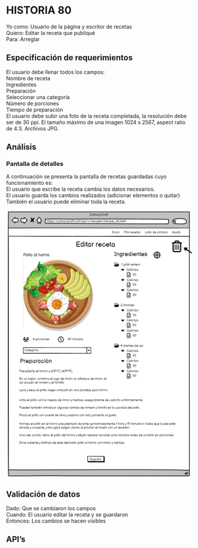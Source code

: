 # HISTORIA 80 
Yo como: Usuario de la página y escritor de recetas<br>
Quiero: Editar la receta que publiqué<br>
Para: Arreglar <br>

## Especificación de requerimientos
El usuario debe llenar todos los campos:<br>
Nombre de receta<br>
Ingredientes<br>
Preparación<br>
Seleccionar una categoría<br>
Número de porciones <br>
Tiempo de preparación<br>
El usuario debe subir una foto de la receta completada, la resolución debe ser de 30 ppi. El tamaño máximo de una imagen 1024 x 2567, aspect ratio de 4:3. Archivos JPG.<br>
## Análisis
### Pantalla de detalles
A continuación se presenta la pantalla de recetas guardadas cuyo funcionamiento es:<br>
El usuario que escribe la receta cambia los datos necesarios.<br>
El usuario guarda los cambios realizados (adicionar elementos o quitar)<br>
También el usuario puede eliminar toda la receta.<br>

![Alt text](/historias/imagenes/editar_receta.png)

## Validación de datos
Dado: Que se cambiaron los campos<br>
Cuando: El usuario editar la receta y se guardaron<br>
Entonces: Los cambios se hacen visibles <br>

## API’s
